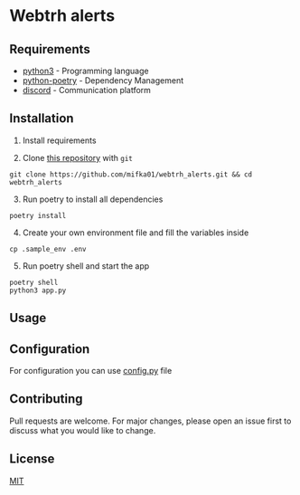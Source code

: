# Webtrh alerts

## Requirements

- [python3](https://www.python.org/) - Programming language
- [python-poetry](https://github.com/python-poetry/poetry) - Dependency Management
- [discord](https://discord.com/) - Communication platform

## Installation

1. Install requirements

2. Clone [this repository](https://github.com/mifka01/webtrh_alerts) with `git`

```shell
git clone https://github.com/mifka01/webtrh_alerts.git && cd webtrh_alerts
```

3. Run poetry to install all dependencies
```shell
poetry install
```
4. Create your own environment file and fill the variables inside
```shell
cp .sample_env .env
```
5. Run poetry shell and start the app
```shell
poetry shell
python3 app.py
```

## Usage


## Configuration
For configuration you can use [config.py](https://github.com/mifka01/webtrh_alerts/blob/master/config.py) file

## Contributing
Pull requests are welcome. For major changes, please open an issue first to discuss what you would like to change.

## License
[MIT](https://choosealicense.com/licenses/mit/)

